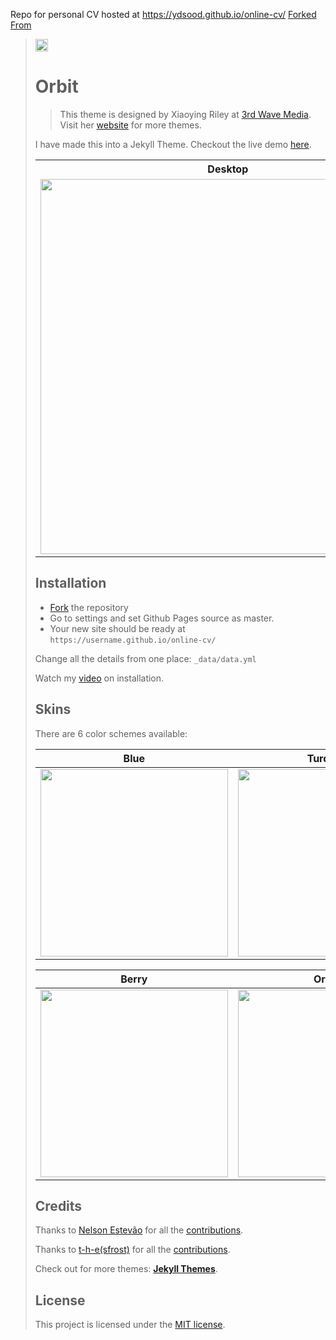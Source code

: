 Repo for personal CV hosted at https://ydsood.github.io/online-cv/
[Forked From](https://github.com/sharu725/online-cv/fork)

><a href="https://jekyll-themes.com">
><img src="https://img.shields.io/badge/featured%20on-JT-red.svg" height="20" alt="Jekyll Themes Shield" >
></a>
>
># Orbit
>> This theme is designed by Xiaoying Riley at [3rd Wave Media](http://themes.3rdwavemedia.com/). 
>> Visit her [website](http://themes.3rdwavemedia.com/) for more themes.
>
>I have made this into a Jekyll Theme. Checkout the live demo [here](https://webjeda.com/online-cv/).
>
><table>
>  <tr>
>    <th>Desktop</th>
>    <th>Mobile</th>
>  </tr>
>  <tr>
>    <td>
>        <img src="https://webjeda.com/online-cv/assets/images/desktop.png?raw=true" width="600"/>
>    </td>
>    <td>
>        <img src="https://webjeda.com/online-cv/assets/images/mobile.png?raw=true" width="250"/>
>    </td>
>  </tr>
></table>
>
>## Installation
>
>* [Fork](https://github.com/sharu725/online-cv/fork) the repository
>* Go to settings and set Github Pages source as master.
>* Your new site should be ready at `https://username.github.io/online-cv/`
>
>Change all the details from one place: ``_data/data.yml``
>
>Watch my [video](https://www.youtube.com/embed/T2nx6tj-ZH4) on installation.
>
>## Skins
>
>There are 6 color schemes available:
>
>| Blue | Turquoise | Green |
>|---------|---------|---------|
>| <img src="https://webjeda.com/online-cv/assets/images/blue.jpg" width="300"/> | <img src="https://webjeda.com/online-cv/assets/images/turquoise.jpg" width="300"/> | <img src="https://webjeda.com/online-cv/assets/images/green.jpg" width="300"/> |
>
>| Berry | Orange | Ceramic |
>|---------|---------|---------|
>| <img src="https://webjeda.com/online-cv/assets/images/berry.jpg" width="300"/> | <img src="https://webjeda.com/online-cv/assets/images/orange.jpg" width="300"/> | <img src="https://webjeda.com/online-cv/assets/images/ceramic.jpg" width="300"/> |
>
>## Credits
>
>Thanks to [Nelson Estevão](https://github.com/nelsonmestevao) for all the [contributions](https://github.com/sharu725/online-cv/commits?author=nelsonmestevao).
>
>Thanks to [t-h-e(sfrost)](https://github.com/t-h-e) for all the [contributions](https://github.com/sharu725/online-cv/commits?author=t-h-e).
>
>Check out for more themes: [**Jekyll Themes**](http://jekyll-themes.com).
>
>## License
>
>This project is licensed under the [MIT license](LICENSE.txt).
